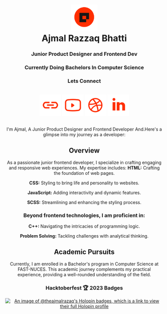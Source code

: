 <h1 align="center"> <img src="/logo.svg" height="84" width="84"/><br/>Ajmal Razzaq Bhatti <br/> <h3 align="center">Junior Product Designer and Frontend Dev</h3> </h1>


<h3 align="center">Currently Doing Bachelors In Computer Science</h3>

<div align="center"> <h3> Lets Connect</h3><br/>
	<a href="https://techaxium.blogspot.com/" target="blank"><img src="/link.svg"></a>
	<a href="https://www.youtube.com/@techaxium" target="blank"><img src="/youtube.svg"></a> 
	<a href="https://dribbble.com/ajmalrazzaq07" target="blank"><img src="/dribble.svg"></a>
	<a href="https://www.linkedin.com/in/ajmalrazzaq07/" target="blank"><img src="/linkedin.svg"> </a>
	</div>
	<br/>	
	
<div align="center">

I'm Ajmal, A Junior Product Designer and Frontend Developer And.Here's a glimpse into my journey as a developer:

## Overview

As a passionate junior frontend developer, I specialize in crafting engaging and responsive web experiences. My expertise includes:
**HTML:** Crafting the foundation of web pages.

**CSS:** Styling to bring life and personality to websites.

**JavaScript:** Adding interactivity and dynamic features.

**SCSS:** Streamlining and enhancing the styling process.




### Beyond frontend technologies, I am proficient in:

**C++:** Navigating the intricacies of programming logic.

**Problem Solving:** Tackling challenges with analytical thinking.

## Academic Pursuits

Currently, I am enrolled in a Bachelor's program in Computer Science at FAST-NUCES. This academic journey complements my practical experience, providing a well-rounded understanding of the field.

 
<h3>Hacktoberfest 🏆 2023 Badges</h3>
	
[![An image of @theajmalrazaq's Holopin badges, which is a link to view their full Holopin profile](https://holopin.me/theajmalrazaq)](https://holopin.io/@theajmalrazaq)

</div>
